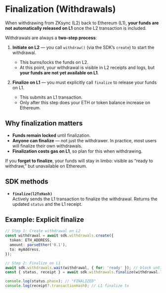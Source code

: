 # Finalization (Withdrawals)

When withdrawing from ZKsync (L2) back to Ethereum (L1), **your funds are not automatically released on L1** once the L2 transaction is included.

Withdrawals are always a **two-step process**:

1. **Initiate on L2** — you call `withdraw()` (via the SDK’s `create`) to start the withdrawal.  
   - This burns/locks the funds on L2.  
   - At this point, your withdrawal is visible in L2 receipts and logs, but **your funds are not yet available on L1**.

2. **Finalize on L1** — you must explicitly call `finalize` to release your funds on L1.  
   - This submits an L1 transaction.  
   - Only after this step does your ETH or token balance increase on Ethereum.

## Why finalization matters

- **Funds remain locked** until finalization.  
- **Anyone can finalize** — not just the withdrawer. In practice, most users will finalize their own withdrawals.  
- **Finalization costs gas on L1**, so plan for this when withdrawing.  

If you **forget to finalize**, your funds will stay in limbo: visible as “ready to withdraw,” but unavailable on Ethereum.

## SDK methods

- **`finalize(l2TxHash)`**  
  Actively sends the L1 transaction to finalize the withdrawal. Returns the updated `status` and the L1 receipt.  

## Example: Explicit finalize

```ts
// Step 1: Create withdrawal on L2
const withdrawal = await sdk.withdrawals.create({
  token: ETH_ADDRESS,
  amount: parseEther('0.1'),
  to: myAddress,
});

// Step 2: Finalize on L1
await sdk.withdrawals.wait(withdrawal, { for: 'ready' }); // block until finalizable
const { status, receipt } = await sdk.withdrawals.finalize(withdrawal.l2TxHash);

console.log(status.phase); // "FINALIZED"
console.log(receipt?.transactionHash); // L1 finalize tx
```
